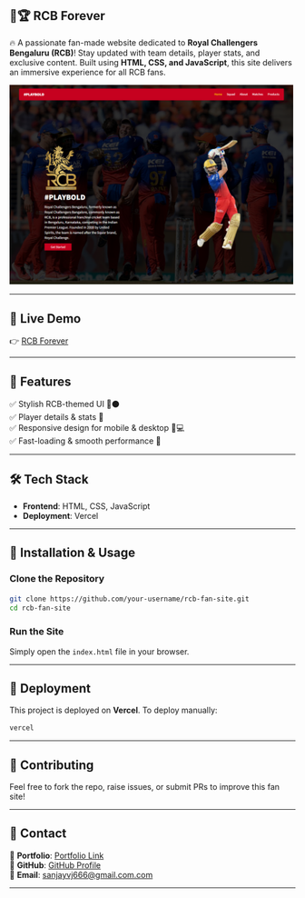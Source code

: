 ## **🏏🏆 RCB Forever**  

🔥 A passionate fan-made website dedicated to **Royal Challengers Bengaluru (RCB)**! Stay updated with team details, player stats, and exclusive content. Built using **HTML, CSS, and JavaScript**, this site delivers an immersive experience for all RCB fans. 

<img src="https://github.com/sanjayh06/rcb-fan-site/blob/main/images/project5.png" width="500">

---  

## **🔗 Live Demo**  
👉 [RCB Forever](https://rcb-forever.vercel.app/)  

---

## **📌 Features**  
✅ Stylish RCB-themed UI 🔴⚫  
✅ Player details & stats 🏏  
✅ Responsive design for mobile & desktop 📱💻  
✅ Fast-loading & smooth performance 🚀  

---

## **🛠️ Tech Stack**  
- **Frontend**: HTML, CSS, JavaScript  
- **Deployment**: Vercel  

---

## **💾 Installation & Usage**  
### **Clone the Repository**  
```bash
git clone https://github.com/your-username/rcb-fan-site.git
cd rcb-fan-site
```
### **Run the Site**  
Simply open the `index.html` file in your browser.

---

## **🚀 Deployment**  
This project is deployed on **Vercel**. To deploy manually:  
```bash
vercel
```

---

## **🤝 Contributing**  
Feel free to fork the repo, raise issues, or submit PRs to improve this fan site!  

---

## **📩 Contact**  
💼 **Portfolio**: [Portfolio Link](https://sanjayh.vercel.app/)  
🔦 **GitHub**: [GitHub Profile](https://github.com/sanjayh06)  
📧 **Email**: sanjayvj666@gmail.com.com  

---
